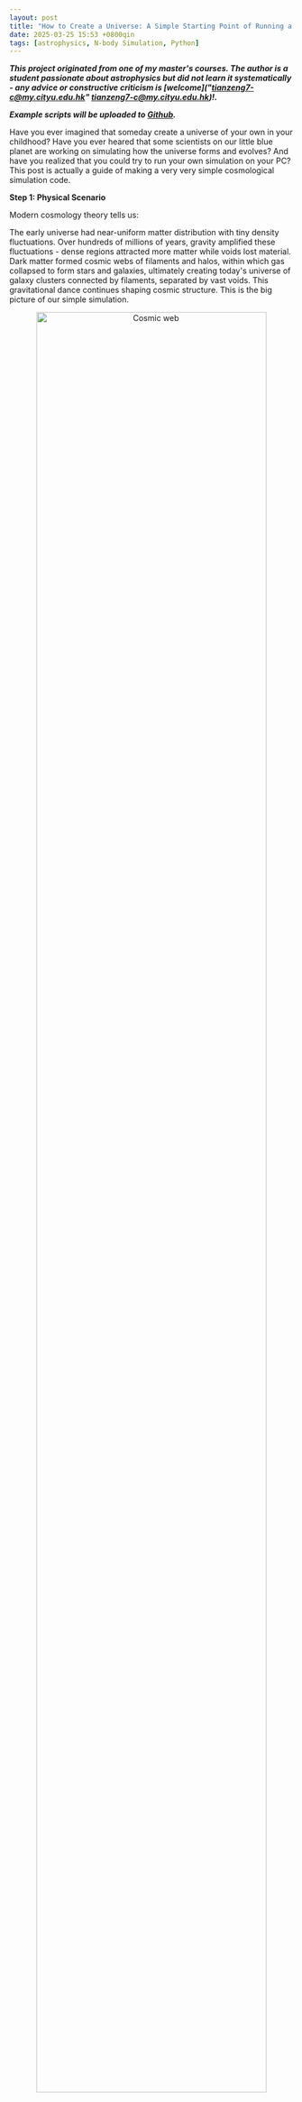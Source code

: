 ```yaml
---
layout: post
title: "How to Create a Universe: A Simple Starting Point of Running a Cosmological Simulation on your PC"
date: 2025-03-25 15:53 +0800qin
tags: [astrophysics, N-body Simulation, Python]
---
```


***This project originated from one of my master's courses. The author is a student passionate about astrophysics but did not learn it systematically - any advice or constructive criticism is [welcome]("tianzeng7-c@my.cityu.edu.hk" <tianzeng7-c@my.cityu.edu.hk>)!.***

***Example scripts will be uploaded to [Github](https://www.istarshooter.com/user/34977).***

Have you ever imagined that someday create a universe of your own in your childhood? Have you ever heared that some scientists on our little blue planet are working on simulating how the universe forms and evolves? And have you realized that you could try to run your own simulation on your PC? This post is actually a guide of making a very very simple cosmological simulation code.

**Step 1: Physical Scenario**

Modern cosmology theory tells us:

The early universe had near-uniform matter distribution with tiny density fluctuations. Over hundreds of millions of years, gravity amplified these fluctuations - dense regions attracted more matter while voids lost material. Dark matter formed cosmic webs of filaments and halos, within which gas collapsed to form stars and galaxies, ultimately creating today's universe of galaxy clusters connected by filaments, separated by vast voids. This gravitational dance continues shaping cosmic structure. This is the big picture of our simple simulation.

<div style="text-align: center;">
  <img src="/assets/images/boxImage_TNG300-1_gas-coldens_thinSlice_1000.jpg" alt="Cosmic web" width="90%" />
</div>
*This is how the large-scale stucture looks like. The figure is from [IllustrisTNG project](https://www.tng-project.org/media/).
 
However, as a very very simple one, our simulation won't consider all of these elements. We have some assumptions to simplify the situation.

***Assumption 1:** no cosmic expansion here. In order to reduce the computational cost, we do not consider the cosmic expansion. By the way, it could be experesssed as that our result just represents some certain region of our universe.*

***Assumption 2:** only dark matter. **This is one of the core assumptions of this simulation.** On the one hand, dark matter is usually considered as some kind of mysterious collisionless, purely-gravitational particles, which means that we could save many computational resources: no collision, no Navier-Stokes equation, no chemical evolution... On the other hand, baryonic matters are not that important for a simplified simulation: although they dominate the feedback processes, they just take a very small fraction of our universe.*

***Assumption 3:** this is a 2D universe. **This is one of the core assumptions of this simulation** as well. The reason is quite clear: reducing spatial dimensions:*

***· Cuts data a lot of storage needs.***

***· Maintains qualitative structure formation patterns***

***· Enables personal computer execution***

***Assumption 4:** we adopt newtonian gravitation completely. It is very understandable as well: save resource and is still precise enough due to almost no relativistic process here(we even abandoned Friedmann equations!).*

**Step 2: Simulate your own universe**

We have reviewed the basic physics of our simulation. Let's translate physics into Python code (using Jupyter Notebook):

***Block 1: some initial setup works***

```python
## Initial conditions
# ======================

import numba
import numpy as np
import matplotlib.pyplot as plt

# Setup the number of CPU cores of computation
numba.set_num_threads(16)

# Parameters
n = 120            # number of particles is n*n
L = 100.0         # Length of this universe
sigma = 1e-2 * L  # factor of initial perturbation
r_cut = 20.0       # cut radius
softening = 0.4    # avoiding infinite gravitation
dt = 0.01          # time step
steps = 1000        # total steps
grid_size = 500  # girds of figures autosaved
v_factor = 1e0  # factor for Gaussian velocity field

# Create center coordinates of each grid
grid = np.linspace(0, L, n, endpoint=False) + 0.5 * L/n
x_centers, y_centers = np.meshgrid(grid, grid)

# Create Guassian random displacement field
np.random.seed(42)
dx = np.random.normal(0, sigma/np.sqrt(2), (n, n))
dy = np.random.normal(0, sigma/np.sqrt(2), (n, n))

# Periodic packing function
def periodic_wrap(pos, L):
    return pos % L

# Initial velocity and displacement fields
x_init = periodic_wrap(x_centers + dx, L)
y_init = periodic_wrap(y_centers + dy, L)

vx = v_factor * dx / sigma
vy = v_factor * dy / sigma

particles = np.stack([x_init.ravel(), y_init.ravel(), vx.ravel(), vy.ravel()], axis=1)

# Visulization
plt.figure(figsize=(20,10))
plt.subplot(121)
plt.scatter(particles[:,0], particles[:,1], s=0.05, c='b')
plt.title("Initial Positions")
plt.xlabel("x "), plt.ylabel("y ")

plt.subplot(122)
plt.quiver(particles[:,0], particles[:,1], particles[:,2], particles[:,3], scale=50)
plt.title("Initial Velocity Field")
plt.tight_layout()
plt.show()


```

We create a 2D "universe box" with particles arranged in a near-uniform grid plus Gaussian perturbations, mimicking primordial density fluctuations from cosmic inflation. Key implementation notes:

· Gaussian displacements (dx, dy) model quantum fluctuations

· Perturbation amplitude (σ): Controls structure formation speed

· Scale normalization: /np.sqrt(2) ensures proper variance distribution in 2D

· Initial velocity approximation: Links initial velocities to density gradients

· Reproducibility: np.random.seed(42) enables parameter comparison

OK, let's see the output:
<div style="text-align: center;">
  <img src="/assets/images/output1.png" alt="output 1" width="90%" />
</div>

<div style="text-align: left;">
  <img src="/assets/images/output2.png" alt="output 1-heatmap" width="55%" />
</div>

***Block 2: computing the gravitation***

The code for computing the gravitation (more accurately, acceleration) among all the particles is as follows:

```python
## Computing gravitation

from numba import njit, prange

@njit(parallel=True, fastmath=True)
def compute_accelerations(positions, L, r_cut, softening):
    N = positions.shape[0]
    acc = np.zeros_like(positions)
    factor = (L**2) / N  # Equivalent to G*m

    for i in prange(N):
        pos_i = positions[i]
        for j in range(N):
            if i == j: continue  # Avoid to compute gravitation between a particle and itself
            
            # Periodic mirror
            delta = positions[j, :2] - pos_i[:2]  
            delta -= np.round(delta / L) * L
            
            # Computing the distance
            r_sq = delta[0]**2 + delta[1]**2 + softening**2  
            if r_sq < r_cut**2 and r_sq > 0:
                inv_r3 = 1.0 / (r_sq ** 1.5)  
                acc[i, :2] += delta * inv_r3  # a ∝ 1/r²
        
        acc[i] *= factor  # Normalization

    return acc


```

Let me explain some important points:
***1.*** njit is a method to increase computational efficiency. The effect depends on:
```python
# Setup the number of CPU cores of computation
numba.set_num_threads(16)
```
The number(here 16) is the number of CPU cores you would like to use. **So be aware of it**, making sure to set a correct number.

***2.*** We use softening length to avoid infinite gravitation. So you can change the value of it to test the effect. It would be interesting. Usually, a relatively small value will be better.

***3.*** You might be confused about the introduction of factor. This is because we should let the average density be approximately irrelevant to the spatial scale L. We could see the areal density $$\sigma$$ satisfies:

$$
\sigma = \frac{N \cdot m}{L^2},
$$

where m is the mass of each particle; N is the total number of particles.


And according to the formula of acceleration, we could know factor here replaces G*m, let:

$$
\frac{L^2}{N} = G \cdot m
$$

Then it is easy to see letting fatcor be current form could ensure the density irrelevant to L. You might ask why $$\sigma$$ seems like equal to G. The reason is clear: all of these variables have been parameterized. The exact values are not important. The laws of their changes matter much more.


***Block 3: update velocity, position and acceleration***

The code:

```python

# Update v, a, x
# ======================

# Leapfrog method
def leapfrog_step(pos, vel, acc, dt):
    vel_half = vel + 0.5 * acc * dt     # half new velocity
    pos_new = pos + vel_half * dt       # full new position
    pos_new = periodic_wrap(pos_new, L) # periodic boundary
    acc_new = compute_accelerations(pos_new, L, r_cut, softening) # full new acceleration
    vel_new = vel_half + 0.5 * acc_new * dt # full new velocity
    return pos_new, vel_new, acc_new


```

Leapfrog method advantages:

· Energy conservation (vs Euler method's error accumulation)

· Phase-space accuracy

· Symplectic time-reversibility


***Block 4: perform the calculations and save the results***

```python

# Perform the calculations and save the results
# ======================

def generate_heatmap(positions, L, grid_size):  # Grid size is here.
    
    bins = np.linspace(0, L, grid_size+1)
    density, _, _ = np.histogram2d(
        positions[:,0], positions[:,1],
        bins=(bins, bins)
    )
    
    # Normalize to [0,1]
    density = (density - density.min()) / (density.max() - density.min() + 1e-8)
    return density.T  


# Simulation

import matplotlib.pyplot as plt
import os

output_dir = "./density_heatmaps"
os.makedirs(output_dir, exist_ok=True)

positions = particles[:, :2].copy()
velocities = particles[:, 2:].copy()

acc = compute_accelerations(positions, L, r_cut, softening)

# Perform the simulation
for step in range(steps):
    # Update
    positions, velocities, acc = leapfrog_step(positions, velocities, acc, dt)
    
    # Create heatmaps
    density = generate_heatmap(positions, L, grid_size)  # Grid size is here.

    # Avoid zero
    density += 1
    
    # Visualization
    plt.figure(figsize=(8,6))
    plt.imshow(density, origin='lower', extent=[0, L, 0, L],
              cmap='jet')#, norm=LogNorm(vmax=1.8))
    
    cbar = plt.colorbar(label='Log Density (count+1)')
    cbar.formatter = plt.LogFormatter()
    cbar.update_ticks()

    plt.title(f"Step {step+1}/{steps}, t = {(step+1)*dt:.1f}")
    plt.xlabel("x"), plt.ylabel("y")
    
    # Save
    plt.savefig(f"{output_dir}/heatmap_{step:03d}.png", dpi=150, bbox_inches='tight')
    plt.close()
    
    # Display the completion progress
    if (step+1) % 10 == 0:
        print(f"Saved heatmap {step+1}/{steps}")

print(f"All figures are saved in: {os.path.abspath(output_dir)}")


```

OKay. When you run the simulation, all figures will be saved in the folder you specified. Now we have completed the whole simulation. Although it is very simple and crude, it could roughly show the growth of structures(such as large-scale structures or several halos/ galaxies, depending on your parameters) under pure gravitation. It is funny, but have severe limitations. For example, we just simply ignored the cosmic expansion, and also, there is no feedback process due to the absence of baryonic components and black holes. Maybe you could try to add them on your computer ^_^

Last but not least, we can see one example gif of the result. It shows the growth and merger of several galaxies. Due to the limitation of this site, I just used a part of frames to create the gif. And the code is attached below as well:

<div style="text-align: center;">
  <img src="/assets/images/output.gif" alt="output gif" width="100%" />
</div>

```python


from PIL import Image
import os

# Input figures and output path
input_path = r"c:\Users\zt\Desktop\SemB\Modern Topics\cosmic_web_simulation\density_heatmaps"
output_gif = r"c:\Users\zt\Desktop\SemB\Modern Topics\cosmic_web_simulation\density_heatmaps\output.gif"      
duration = 20                        # ms
loop = 1                             # 0 for infinite loops

# Get all figures
image_files = [
    os.path.join(input_path, f) 
    for f in os.listdir(input_path) 
    if f.lower().endswith(('.png', '.jpg', '.jpeg'))#, '.gif', '.bmp'))
]

# Sort by name
image_files.sort()

# Check
if not image_files:
    raise ValueError("No valid file！")


frames = []
try:
    # Use the 1st fig. as standard
    with Image.open(image_files[0]) as img:
        base_size = img.size
    
    for image_file in image_files:
        with Image.open(image_file) as img:
            # Transfer to RGB
            img = img.convert("RGB")
           
            img = img.resize(base_size)
            frames.append(img.copy())
            
    # Save as .gif
    frames[0].save(
        output_gif,
        save_all=True,
        append_images=frames[1:],
        duration=duration,
        loop=loop,
        optimize=True
    )
    
    print(f"Success！Saved to：{output_gif}")
    
except Exception as e:
    print(f"error：{str(e)}")

```






